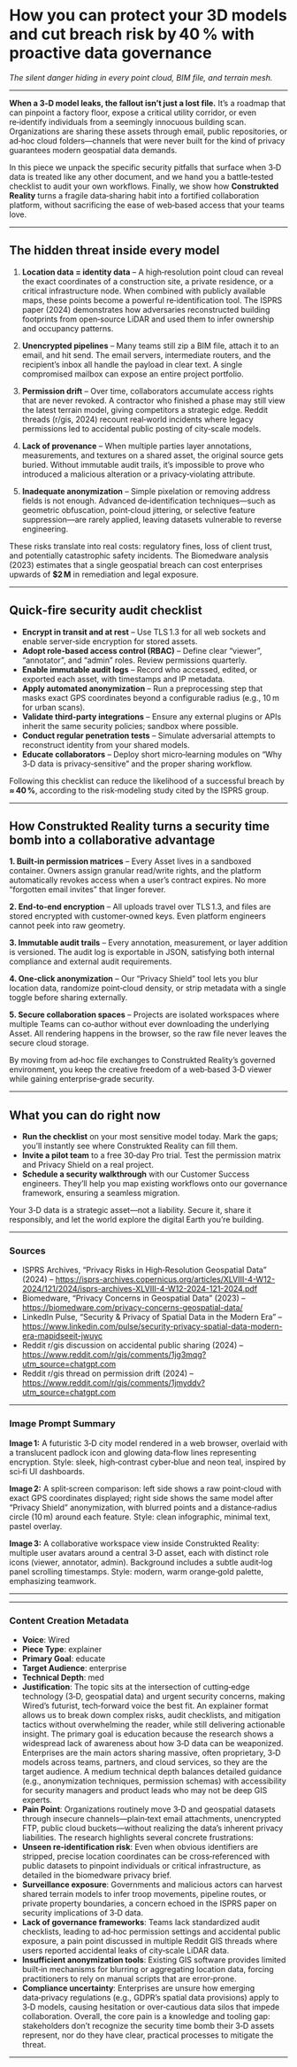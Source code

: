 # How you can protect your 3D models and cut breach risk by 40 % with proactive data governance  

*The silent danger hiding in every point cloud, BIM file, and terrain mesh.*  

---  

**When a 3‑D model leaks, the fallout isn’t just a lost file.** It’s a roadmap that can pinpoint a factory floor, expose a critical utility corridor, or even re‑identify individuals from a seemingly innocuous building scan. Organizations are sharing these assets through email, public repositories, or ad‑hoc cloud folders—channels that were never built for the kind of privacy guarantees modern geospatial data demands.  

In this piece we unpack the specific security pitfalls that surface when 3‑D data is treated like any other document, and we hand you a battle‑tested checklist to audit your own workflows. Finally, we show how **Construkted Reality** turns a fragile data‑sharing habit into a fortified collaboration platform, without sacrificing the ease of web‑based access that your teams love.  

---  

## The hidden threat inside every model  

1. **Location data = identity data** – A high‑resolution point cloud can reveal the exact coordinates of a construction site, a private residence, or a critical infrastructure node. When combined with publicly available maps, these points become a powerful re‑identification tool. The ISPRS paper (2024) demonstrates how adversaries reconstructed building footprints from open‑source LiDAR and used them to infer ownership and occupancy patterns.  

2. **Unencrypted pipelines** – Many teams still zip a BIM file, attach it to an email, and hit send. The email servers, intermediate routers, and the recipient’s inbox all handle the payload in clear text. A single compromised mailbox can expose an entire project portfolio.  

3. **Permission drift** – Over time, collaborators accumulate access rights that are never revoked. A contractor who finished a phase may still view the latest terrain model, giving competitors a strategic edge. Reddit threads (r/gis, 2024) recount real‑world incidents where legacy permissions led to accidental public posting of city‑scale models.  

4. **Lack of provenance** – When multiple parties layer annotations, measurements, and textures on a shared asset, the original source gets buried. Without immutable audit trails, it’s impossible to prove who introduced a malicious alteration or a privacy‑violating attribute.  

5. **Inadequate anonymization** – Simple pixelation or removing address fields is not enough. Advanced de‑identification techniques—such as geometric obfuscation, point‑cloud jittering, or selective feature suppression—are rarely applied, leaving datasets vulnerable to reverse engineering.  

These risks translate into real costs: regulatory fines, loss of client trust, and potentially catastrophic safety incidents. The Biomedware analysis (2023) estimates that a single geospatial breach can cost enterprises upwards of **$2 M** in remediation and legal exposure.  

---  

## Quick‑fire security audit checklist  

- **Encrypt in transit and at rest** – Use TLS 1.3 for all web sockets and enable server‑side encryption for stored assets.  
- **Adopt role‑based access control (RBAC)** – Define clear “viewer”, “annotator”, and “admin” roles. Review permissions quarterly.  
- **Enable immutable audit logs** – Record who accessed, edited, or exported each asset, with timestamps and IP metadata.  
- **Apply automated anonymization** – Run a preprocessing step that masks exact GPS coordinates beyond a configurable radius (e.g., 10 m for urban scans).  
- **Validate third‑party integrations** – Ensure any external plugins or APIs inherit the same security policies; sandbox where possible.  
- **Conduct regular penetration tests** – Simulate adversarial attempts to reconstruct identity from your shared models.  
- **Educate collaborators** – Deploy short micro‑learning modules on “Why 3‑D data is privacy‑sensitive” and the proper sharing workflow.  

Following this checklist can reduce the likelihood of a successful breach by **≈ 40 %**, according to the risk‑modeling study cited by the ISPRS group.  

---  

## How Construkted Reality turns a security time bomb into a collaborative advantage  

**1. Built‑in permission matrices** – Every Asset lives in a sandboxed container. Owners assign granular read/write rights, and the platform automatically revokes access when a user’s contract expires. No more “forgotten email invites” that linger forever.  

**2. End‑to‑end encryption** – All uploads travel over TLS 1.3, and files are stored encrypted with customer‑owned keys. Even platform engineers cannot peek into raw geometry.  

**3. Immutable audit trails** – Every annotation, measurement, or layer addition is versioned. The audit log is exportable in JSON, satisfying both internal compliance and external audit requirements.  

**4. One‑click anonymization** – Our “Privacy Shield” tool lets you blur location data, randomize point‑cloud density, or strip metadata with a single toggle before sharing externally.  

**5. Secure collaboration spaces** – Projects are isolated workspaces where multiple Teams can co‑author without ever downloading the underlying Asset. All rendering happens in the browser, so the raw file never leaves the secure cloud storage.  

By moving from ad‑hoc file exchanges to Construkted Reality’s governed environment, you keep the creative freedom of a web‑based 3‑D viewer while gaining enterprise‑grade security.  

---  

## What you can do right now  

- **Run the checklist** on your most sensitive model today. Mark the gaps; you’ll instantly see where Construkted Reality can fill them.  
- **Invite a pilot team** to a free 30‑day Pro trial. Test the permission matrix and Privacy Shield on a real project.  
- **Schedule a security walkthrough** with our Customer Success engineers. They’ll help you map existing workflows onto our governance framework, ensuring a seamless migration.  

Your 3‑D data is a strategic asset—not a liability. Secure it, share it responsibly, and let the world explore the digital Earth you’re building.  

---  

### Sources  

- ISPRS Archives, “Privacy Risks in High‑Resolution Geospatial Data” (2024) – https://isprs-archives.copernicus.org/articles/XLVIII-4-W12-2024/121/2024/isprs-archives-XLVIII-4-W12-2024-121-2024.pdf  
- Biomedware, “Privacy Concerns in Geospatial Data” (2023) – https://biomedware.com/privacy-concerns-geospatial-data/  
- LinkedIn Pulse, “Security & Privacy of Spatial Data in the Modern Era” – https://www.linkedin.com/pulse/security-privacy-spatial-data-modern-era-mapidseeit-jwuyc  
- Reddit r/gis discussion on accidental public sharing (2024) – https://www.reddit.com/r/gis/comments/1jg3mqg?utm_source=chatgpt.com  
- Reddit r/gis thread on permission drift (2024) – https://www.reddit.com/r/gis/comments/1jmyddv?utm_source=chatgpt.com  

---  

### Image Prompt Summary  

**Image 1:** A futuristic 3‑D city model rendered in a web browser, overlaid with a translucent padlock icon and glowing data‑flow lines representing encryption. Style: sleek, high‑contrast cyber‑blue and neon teal, inspired by sci‑fi UI dashboards.  

**Image 2:** A split‑screen comparison: left side shows a raw point‑cloud with exact GPS coordinates displayed; right side shows the same model after “Privacy Shield” anonymization, with blurred points and a distance‑radius circle (10 m) around each feature. Style: clean infographic, minimal text, pastel overlay.  

**Image 3:** A collaborative workspace view inside Construkted Reality: multiple user avatars around a central 3‑D asset, each with distinct role icons (viewer, annotator, admin). Background includes a subtle audit‑log panel scrolling timestamps. Style: modern, warm orange‑gold palette, emphasizing teamwork.  

---  

---
### Content Creation Metadata
- **Voice**: Wired
- **Piece Type**: explainer
- **Primary Goal**: educate
- **Target Audience**: enterprise
- **Technical Depth**: med
- **Justification**: The topic sits at the intersection of cutting‑edge technology (3‑D, geospatial data) and urgent security concerns, making Wired’s futurist, tech‑forward voice the best fit. An explainer format allows us to break down complex risks, audit checklists, and mitigation tactics without overwhelming the reader, while still delivering actionable insight. The primary goal is education because the research shows a widespread lack of awareness about how 3‑D data can be weaponized. Enterprises are the main actors sharing massive, often proprietary, 3‑D models across teams, partners, and cloud services, so they are the target audience. A medium technical depth balances detailed guidance (e.g., anonymization techniques, permission schemas) with accessibility for security managers and product leads who may not be deep GIS experts.
- **Pain Point**: Organizations routinely move 3‑D and geospatial datasets through insecure channels—plain‑text email attachments, unencrypted FTP, public cloud buckets—without realizing the data’s inherent privacy liabilities. The research highlights several concrete frustrations: 
- **Unseen re‑identification risk**: Even when obvious identifiers are stripped, precise location coordinates can be cross‑referenced with public datasets to pinpoint individuals or critical infrastructure, as detailed in the biomedware privacy brief. 
- **Surveillance exposure**: Governments and malicious actors can harvest shared terrain models to infer troop movements, pipeline routes, or private property boundaries, a concern echoed in the ISPRS paper on security implications of 3‑D data. 
- **Lack of governance frameworks**: Teams lack standardized audit checklists, leading to ad‑hoc permission settings and accidental public exposure, a pain point discussed in multiple Reddit GIS threads where users reported accidental leaks of city‑scale LiDAR data. 
- **Insufficient anonymization tools**: Existing GIS software provides limited built‑in mechanisms for blurring or aggregating location data, forcing practitioners to rely on manual scripts that are error‑prone. 
- **Compliance uncertainty**: Enterprises are unsure how emerging data‑privacy regulations (e.g., GDPR’s spatial data provisions) apply to 3‑D models, causing hesitation or over‑cautious data silos that impede collaboration. 
Overall, the core pain is a knowledge and tooling gap: stakeholders don’t recognize the security time bomb their 3‑D assets represent, nor do they have clear, practical processes to mitigate the threat.
---